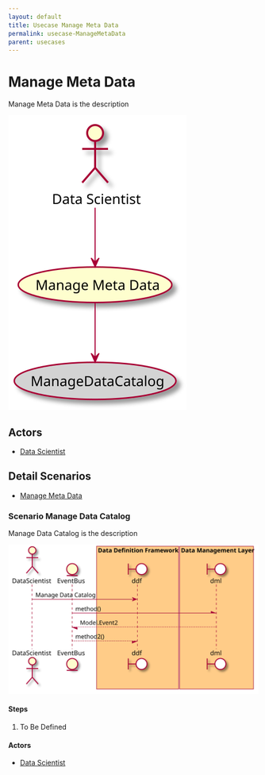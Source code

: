 ```yaml
---
layout: default
title: Usecase Manage Meta Data
permalink: usecase-ManageMetaData
parent: usecases
---
```


# Manage Meta Data

Manage Meta Data is the description

![Activities Diagram](./activities.svg)

## Actors

* [Data Scientist](actor-datascientist)


## Detail Scenarios

* [Manage Meta Data](#scenario-ManageDataCatalog)

  
### Scenario Manage Data Catalog

Manage Data Catalog is the description

![Scenario nameNoSpaces](./ManageDataCatalog.svg)

#### Steps

1. To Be Defined


#### Actors

* [Data Scientist](actor-datascientist)



